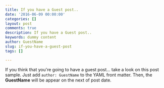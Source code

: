 ```yaml
---
title: If you have a Guest post..
date: '2016-06-09 00:00:00'
categories: []
layout: post
comments: true
description: If you have a Guest post..
keywords: dummy content
author: GuestName
slug: if-you-have-a-guest-post
tags: []

---
```

If you think that you're going to have a guest post... take a look on this post sample. Just add `author: GuestName` to the YAML front matter. Then, the **GuestName** will be appear on the next of post date.
